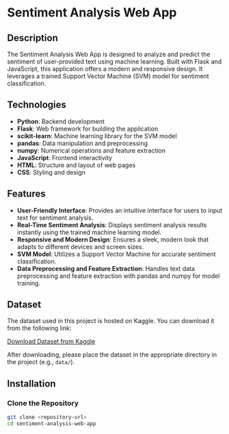 # Sentiment Analysis Web App

## Description
The Sentiment Analysis Web App is designed to analyze and predict the sentiment of user-provided text using machine learning. Built with Flask and JavaScript, this application offers a modern and responsive design. It leverages a trained Support Vector Machine (SVM) model for sentiment classification.

## Technologies
- **Python**: Backend development
- **Flask**: Web framework for building the application
- **scikit-learn**: Machine learning library for the SVM model
- **pandas**: Data manipulation and preprocessing
- **numpy**: Numerical operations and feature extraction
- **JavaScript**: Frontend interactivity
- **HTML**: Structure and layout of web pages
- **CSS**: Styling and design

## Features
- **User-Friendly Interface**: Provides an intuitive interface for users to input text for sentiment analysis.
- **Real-Time Sentiment Analysis**: Displays sentiment analysis results instantly using the trained machine learning model.
- **Responsive and Modern Design**: Ensures a sleek, modern look that adapts to different devices and screen sizes.
- **SVM Model**: Utilizes a Support Vector Machine for accurate sentiment classification.
- **Data Preprocessing and Feature Extraction**: Handles text data preprocessing and feature extraction with pandas and numpy for model training.

## Dataset
The dataset used in this project is hosted on Kaggle. You can download it from the following link:

[Download Dataset from Kaggle](<dataset-url>)

After downloading, please place the dataset in the appropriate directory in the project (e.g., `data/`).

## Installation

### Clone the Repository
```bash
git clone <repository-url>
cd sentiment-analysis-web-app
